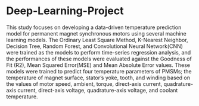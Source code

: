 # Deep-Learning-Project
This study focuses on developing a data-driven temperature prediction model for permanent magnet synchronous motors using several machine learning models. The Ordinary Least Square Method, K-Nearest Neighbor, Decision Tree, Random Forest, and Convolutional Neural Network(CNN) were trained as the models to perform time-series regression analysis, and the performances of these models were evaluated against the Goodness of Fit (R2), Mean Squared Error(MSE) and Mean Absolute Error values. These models were trained to predict four temperature parameters of PMSMs; the temperature of magnet surface, stator’s yoke, tooth, and winding based on the values of motor speed, ambient, torque, direct-axis current, quadrature-axis current, direct-axis voltage, quadrature-axis voltage, and coolant temperature.
